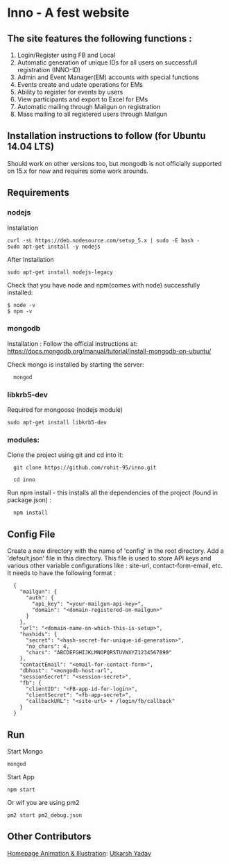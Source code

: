 # Inno - A fest website

## The site features the following functions :
  1. Login/Register using FB and Local
  2. Automatic generation of unique IDs for all users on successfull registration (INNO-ID)
  3. Admin and Event Manager(EM) accounts with special functions
  4. Events create and udate operations for EMs
  5. Ability to register for events by users
  6. View participants and export to Excel for EMs
  7. Automatic mailing through Mailgun on registration
  8. Mass mailing to all registered users through Mailgun

## Installation instructions to follow (for Ubuntu 14.04 LTS)
Should work on other versions too, but mongodb is not officially supported on 15.x for now and requires some work arounds.

## Requirements

### nodejs
  Installation
  
    curl -sL https://deb.nodesource.com/setup_5.x | sudo -E bash -
    sudo apt-get install -y nodejs
  
  After Installation
  
    sudo apt-get install nodejs-legacy
    
  Check that you have node and npm(comes with node) successfully installed:
    
    $ node -v
    $ npm -v
    
### mongodb
  Installation :
  Follow the official instructions at:
    https://docs.mongodb.org/manual/tutorial/install-mongodb-on-ubuntu/
    
  Check mongo is installed by starting the server:
      
      mongod
    
### libkrb5-dev
  Required for mongoose (nodejs module)
  
    sudo apt-get install libkrb5-dev
    
### modules:

  Clone the project using git and cd into it:
  
      git clone https://github.com/rohit-95/inno.git
    
      cd inno
    
  Run npm install - this installs all the dependencies of the project (found in package.json) :
    
      npm install
    
## Config File
  
  Create a new directory with the name of 'config' in the root directory. Add a 'default.json' file in this directory. This file is used to store API keys and various other variable configurations like : site-url, contact-form-email, etc.
  It needs to have the following format : 
  
      {
        "mailgun": {
          "auth": {
            "api_key": "<your-mailgun-api-key>",
            "domain": "<domain-registered-on-mailgun>"
          }
        },
        "url": "<domain-name-on-which-this-is-setup>",
        "hashids": {
          "secret": "<hash-secret-for-unique-id-generation>",
          "no_chars": 4,
          "chars": "ABCDEFGHIJKLMNOPQRSTUVWXYZ1234567890"
        },
        "contactEmail": "<email-for-contact-form>",
        "dbhost": "<mongodb-host-url",
        "sessionSecret": "<session-secret>",
        "fb": {
          "clientID": "<FB-app-id-for-login>",
          "clientSecret": "<fb-app-secret>",
          "callbackURL": "<site-url> + /login/fb/callback"
        }
      }
    
## Run

  Start Mongo
  
    mongod
  
  Start App
  
    npm start
    
  Or wif you are using pm2
    
    pm2 start pm2_debug.json

## Other Contributors

[Homepage Animation & Illustration](https://github.com/rohit-95/inno/tree/master/public/assets/robot): [Utkarsh Yadav](https://github.com/utkarshyadav5)
 
